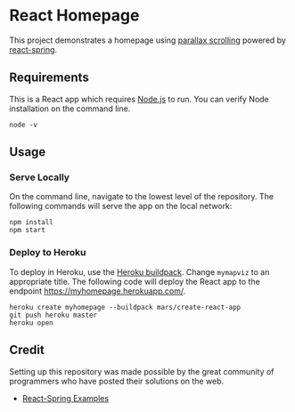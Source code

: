 # React Homepage

This project demonstrates a homepage using [parallax scrolling](https://www.react-spring.io/docs/props/parallax) powered by [react-spring](https://www.react-spring.io/).

## Requirements
This is a React app which requires [Node.js](https://nodejs.org/en/) to run. You can verify Node installation on the command line.

```
node -v
```

## Usage

### Serve Locally
On the command line, navigate to the lowest level of the repository. The following commands will serve the app on the local network:
```
npm install
npm start
```

### Deploy to Heroku
To deploy in Heroku, use the [Heroku buildpack](https://github.com/mars/create-react-app-buildpack). Change `mymapviz` to an appropriate title. The following code will deploy the React app to the endpoint https://myhomepage.herokuapp.com/.
```
heroku create myhomepage --buildpack mars/create-react-app
git push heroku master
heroku open
```

## Credit
Setting up this repository was made possible by the great community of programmers who have posted their solutions on the web.
- [React-Spring Examples](https://github.com/react-spring/react-spring-examples/)
